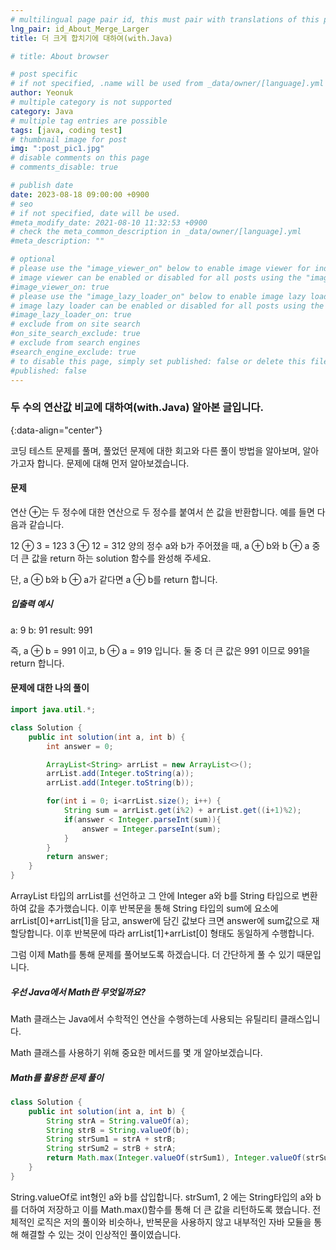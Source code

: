 ```yaml
---
# multilingual page pair id, this must pair with translations of this page. (This name must be unique)
lng_pair: id_About_Merge_Larger
title: 더 크게 합치기에 대하여(with.Java)

# title: About browser

# post specific
# if not specified, .name will be used from _data/owner/[language].yml
author: Yeonuk
# multiple category is not supported
category: Java
# multiple tag entries are possible
tags: [java, coding test]
# thumbnail image for post
img: ":post_pic1.jpg"
# disable comments on this page
# comments_disable: true

# publish date
date: 2023-08-18 09:00:00 +0900
# seo
# if not specified, date will be used.
#meta_modify_date: 2021-08-10 11:32:53 +0900
# check the meta_common_description in _data/owner/[language].yml
#meta_description: ""

# optional
# please use the "image_viewer_on" below to enable image viewer for individual pages or posts (_posts/ or [language]/_posts folders).
# image viewer can be enabled or disabled for all posts using the "image_viewer_posts: true" setting in _data/conf/main.yml.
#image_viewer_on: true
# please use the "image_lazy_loader_on" below to enable image lazy loader for individual pages or posts (_posts/ or [language]/_posts folders).
# image lazy loader can be enabled or disabled for all posts using the "image_lazy_loader_posts: true" setting in _data/conf/main.yml.
#image_lazy_loader_on: true
# exclude from on site search
#on_site_search_exclude: true
# exclude from search engines
#search_engine_exclude: true
# to disable this page, simply set published: false or delete this file
#published: false
---
```


<!-- outline-start -->

### 두 수의 연산값 비교에 대하여(with.Java) 알아본 글입니다.

{:data-align="center"}

<!-- outline-end -->

코딩 테스트 문제를 풀며, 풀었던 문제에 대한 회고와 다른 풀이 방법을 알아보며, 알아가고자 합니다.
문제에 대해 먼저 알아보겠습니다.

#### 문제

연산 ⊕는 두 정수에 대한 연산으로 두 정수를 붙여서 쓴 값을 반환합니다. 예를 들면 다음과 같습니다.

12 ⊕ 3 = 123
3 ⊕ 12 = 312
양의 정수 a와 b가 주어졌을 때, a ⊕ b와 b ⊕ a 중 더 큰 값을 return 하는 solution 함수를 완성해 주세요.

단, a ⊕ b와 b ⊕ a가 같다면 a ⊕ b를 return 합니다.

##### 입출력 예시

a: 9
b: 91
result: 991

즉, a ⊕ b = 991 이고, b ⊕ a = 919 입니다. 둘 중 더 큰 값은 991 이므로 991을 return 합니다.

#### 문제에 대한 나의 풀이

```java
import java.util.*;

class Solution {
    public int solution(int a, int b) {
        int answer = 0;

        ArrayList<String> arrList = new ArrayList<>();
        arrList.add(Integer.toString(a));
        arrList.add(Integer.toString(b));

        for(int i = 0; i<arrList.size(); i++) {
            String sum = arrList.get(i%2) + arrList.get((i+1)%2);
            if(answer < Integer.parseInt(sum)){
                answer = Integer.parseInt(sum);
            }
        }
        return answer;
    }
}
```

ArrayList 타입의 arrList를 선언하고 그 안에 Integer a와 b를 String 타입으로 변환하여 값을 추가했습니다. 이후 반복문을 통해 String 타입의 sum에 요소에
arrList[0]+arrList[1]을 담고, answer에 담긴 값보다 크면 answer에 sum값으로 재할당합니다. 이후 반복문에 따라 arrList[1]+arrList[0] 형태도 동일하게 수행합니다.

그럼 이제 Math를 통해 문제를 풀어보도록 하겠습니다. 더 간단하게 풀 수 있기 때문입니다.

##### 우선 Java에서 Math란 무엇일까요?

Math 클래스는 Java에서 수학적인 연산을 수행하는데 사용되는 유틸리티 클래스입니다.

Math 클래스를 사용하기 위해 중요한 메서드를 몇 개 알아보겠습니다.

##### Math를 활용한 문제 풀이

```java
class Solution {
    public int solution(int a, int b) {
        String strA = String.valueOf(a);
        String strB = String.valueOf(b);
        String strSum1 = strA + strB;
        String strSum2 = strB + strA;
        return Math.max(Integer.valueOf(strSum1), Integer.valueOf(strSum2));
    }
}
```

String.valueOf로 int형인 a와 b를 삽입합니다. strSum1, 2 에는 String타입의 a와 b를 더하여 저장하고 이를 Math.max()함수를 통해 더 큰 값을 리턴하도록 했습니다. 전체적인 로직은 저의 풀이와 비슷하나, 반복문을 사용하지 않고 내부적인 자바 모듈을 통해 해결할 수 있는 것이 인상적인 풀이였습니다.
